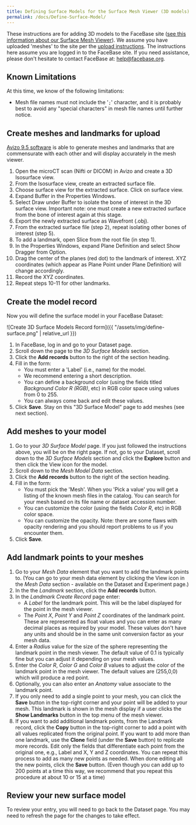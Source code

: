 ```yaml
---
title: Defining Surface Models for the Surface Mesh Viewer (3D models)
permalink: /docs/Define-Surface-Model/
---
```


These instructions are for adding 3D models to the FaceBase site ([see this information about our Surface Mesh Viewer](../visualizations/#surface-mesh-viewer)). We assume
you have uploaded 'meshes' to the site per the [upload instructions](../Upload-Files).
The instructions here assume you are logged in to the FaceBase site. If you need assistance, please don't hesitate to contact FaceBase at: [help@facebase.org](mailto:help@facebase.org).

## Known Limitations

At this time, we know of the following limitations:

- Mesh file names must not include the '`;`' character, and it is probably best to avoid
any "special characters" in mesh file names until further notice.

## Create meshes and landmarks for upload

[Avizo 9.5 software](https://www.thermofisher.com/us/en/home/electron-microscopy/products/software-em-3d-vis/avizo-software.html?cid=msd_vds_ms_xmkt_avz_123456_gl_pso_gaw_wjv6kn&gad_source=1&gclid=CjwKCAjw3P-2BhAEEiwA3yPhwIAzgxJeVjOINMfaW5783QjKsMVRPgiHpP4YfSuM9pwrYbXdEeeNrBoC41UQAvD_BwE) is able to generate meshes and landmarks that are commensurate with each other and will display accurately in the mesh viewer.

1. Open the microCT scan (Nifti or DICOM) in Avizo and create a 3D Isosurface view.
2. From the Isosurface view, create an extracted surface file.
3. Choose surface view for the extracted surface. Click on surface view.
4. Expand Buffer in the Properties Windows.
5. Select Draw under Buffer to isolate the bone of interest in the 3D surface view. Important note: one must create a new extracted surface from the bone of interest again at this stage.
6. Export the newly extracted surface as Wavefront (.obj).
7. From the extracted surface file (step 2), repeat isolating other bones of interest (step 5).
8. To add a landmark, open Slice from the root file (in step 1).
9. In the Properties Windows, expand Plane Definition and select Show Dragger from Option.
10. Drag the center of the planes (red dot) to the landmark of interest. XYZ coordinates (which appear as Plane Point under Plane Definition) will change accordingly.
11. Record the XYZ coordinates.
12. Repeat steps 10-11 for other landmarks.

## Create the model record

Now you will define the surface model in your FaceBase Dataset:

![Create 3D Surface Models Record form]({{ "/assets/img/define-surface.png" | relative_url }})

1. In FaceBase, log in and go to your Dataset page.
2. Scroll down the page to the *3D Surface Models* section.
3. Click the **Add records** button to the right of the section heading.
4. Fill in the form:
    - You must enter a 'Label' (i.e., name) for the model.
    - We recommend entering a short description.
    - You can define a background color (using the fields titled *Background Color R (RGB)*, etc) in RGB color space using values from 0 to 255.
    - You can always come back and edit these values.
5. Click **Save**. Stay on this "3D Surface Model" page to add meshes (see next section).

## Add meshes to your model

1. Go to your *3D Surface Model* page. If you just followed the instructions above, you will be on the right page. If not, go to your Dataset, scroll down to the *3D Surface Models* section and click the **Explore** button and then click the View icon for the model.
2. Scroll down to the *Mesh Model Data* section.
3. Click the **Add records** button to the right of the section heading.
4. Fill in the form:
    - You must pick the 'Mesh'. When you 'Pick a value' you will get a listing of the known mesh files in the catalog. You can search for your mesh based on its file name or dataset accession number.
    - You can customize the color (using the fields *Color R*, etc) in RGB color space.
    - You can customize the opacity. Note: there are some flaws with opacity rendering and you should report problems to us if you encounter them.
5. Click **Save**.

## Add landmark points to your meshes

1. Go to your *Mesh Data* element that you want to add the landmark points to. (You can go to your mesh data element by clicking the View icon in the *Mesh Data* section - available on the Dataset and Experiment page.)
2. In the the *Landmark* section, click the **Add records** button.
3. In the *Landmark Create Record* page enter:
     - A *Label* for the landmark point. This will be the label displayed for the point in the mesh viewer.
     - The *Point X*, *Point Y* and *Point Z* coordinates of the landmark point. These are represented as float values and you can enter as many decimal places as required by your model. These values don't have any units and should be in the same unit conversion factor as your mesh data.
4. Enter a *Radius* value for the size of the sphere representing the landmark point in the mesh viewer. The default value of 0.1 is typically fine but you can adjust it depending on your mesh values.
5. Enter the *Color R*, *Color G* and *Color B* values to adjust the color of the landmark point in the mesh viewer. The default values are (255,0,0) which will produce a red point.
6. Optionally, you can also enter an *Anatomy* value associate to the landmark point.
7. If you only need to add a single point to your mesh, you can click the **Save** button in the top-right corner and your point will be added to your mesh. This landmark is shown in the mesh display if a user clicks the **Show Landmarks** button in the top menu of the mesh viewer.
8. If you want to add additional landmark points, from the Landmark record, click the **Copy** button in the top-right corner to add a point with all values replicated from the original point. If you want to add more than one landmark, use the **Clone** field (under the **Save** button) to replicate more records. Edit only the fields that differentiate each point from the original one, e.g., Label and X, Y and Z coordinates. You can repeat this process to add as many new points as needed. When done editing all the new points, click the **Save** button. (Even though you can add up to 200 points at a time this way, we recommend that you repeat this procedure at about 10 or 15 at a time)

## Review your new surface model

To review your entry, you will need to go back to the Dataset page. You may need to refresh the page for the changes to take effect.
